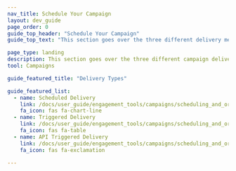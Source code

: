 ```yaml
---
nav_title: Schedule Your Campaign
layout: dev_guide
page_order: 0
guide_top_header: "Schedule Your Campaign"
guide_top_text: "This section goes over the three different delivery methods Braze offers (Scheduled Delivery, Action-Based Delivery, and API-triggered Delivery) and how to set them up and use them.<br><br>Choosing how your campaign gets delivered is crucial in developing an effective campaign. Thankfully, with Braze you have fine-tuned control over when and how your campaigns get sent. <br><br>Every savvy marketer knows that timing is key, which is why Braze provides multiple scheduling options that will empower you to reach users at precisely the right time. Ample flexibility, however, may cause uncertainty over which type of schedule fits best with your campaign's goals. To help you get the most of Braze's platform, we've created this handy guide that reviews your scheduling options, best practices, and use cases."

page_type: landing
description: This section goes over the three different campaign delivery methods (Scheduled Delivery, Action-based Deliver, and API-triggered Delivery) and how to set up and use them.
tool: Campaigns

guide_featured_title: "Delivery Types"

guide_featured_list:
  - name: Scheduled Delivery
    link: /docs/user_guide/engagement_tools/campaigns/scheduling_and_organizing/delivery_types/scheduled_delivery/
    fa_icon: fas fa-chart-line
  - name: Triggered Delivery
    link: /docs/user_guide/engagement_tools/campaigns/scheduling_and_organizing/delivery_types/triggered_delivery/
    fa_icon: fas fa-table
  - name: API Triggered Delivery
    link: /docs/user_guide/engagement_tools/campaigns/scheduling_and_organizing/delivery_types/api_triggered_delivery/
    fa_icon: fas fa-exclamation

---
```



